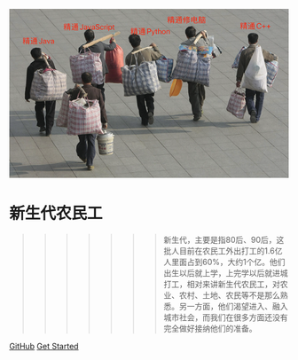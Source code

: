 ![avatar](./media/pictures/it-worker.png)

# 新生代农民工 

>>>>>>> 新生代，主要是指80后、90后，这批人目前在农民工外出打工的1.6亿人里面占到60%，大约1个亿。他们出生以后就上学，上完学以后就进城打工，相对来讲新生代农民工，对农业、农村、土地、农民等不是那么熟悉。另一方面，他们渴望进入、融入城市社会，而我们在很多方面还没有完全做好接纳他们的准备。



[GitHub](https://github.com/Warriorsliuzhu)
[Get Started](#Spring)